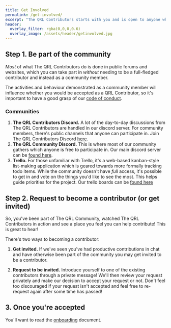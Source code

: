 ```yaml
---
title: Get Involved
permalink: /get-involved/
excerpt: "The QRL Contributors starts with you and is open to anyone who wishes to move the blockchain ecosystem forward."
header:
  overlay_filter: rgba(0,0,0,0.6)
  overlay_image: /assets/header/getinvolved.jpg
---
```


## Step 1. Be part of the community

*Most* of what The QRL Contributors do is done in public forums and websites, which you can take part in *without* needing to be a full-fledged contributor and instead as a community member. 

The activities and behaviour demonstrated as a community member will influence whether you would be accepted as a QRL Contributor, so it's important to have a good grasp of our [code of conduct](/code-of-conduct).

### Communities

1. **The QRL Contributors Discord.** A lot of the day-to-day discussions from The QRL Contributors are handled in our discord server. For community members, there's public channels that anyone can participate in. Join The QRL Contributors Discord [here](). 
2. **The QRL Community Discord.** This is where most of our community gathers which anyone is free to participate in. Our main discord server can be [found here](https://discord.gg/jBT6BEp).
2. **Trello.** For those unfamiliar with Trello, it's a web-based kanban-style list-making application which is geared towards more formally tracking todo items. While the community doesn't have *full* access, it's possible to get in and vote on the things you'd like to see the most. This helps guide priorities for the project. Our trello boards can be [found here](https://trello.com/theqrlcontributors/home) 


## Step 2. Request to become a contributor (or get invited)

So, you've been part of The QRL Community, watched The QRL Contributors in action and see a place you feel you can help contribute! This is great to hear! 

There's two ways to becoming a contributor:

1. **Get invited.** If we've seen you've had productive contributions in chat and have otherwise been part of the community you may get invited to be a contributor.

2. **Request to be invited.** Introduce yourself to one of the existing contributors through a private message! We'll then review your request privately and make our decision to accept your request or not. Don't feel too discouraged if your request isn't accepted and feel free to re-request again after some time has passed!

## 3. Once you're accepted

You'll want to read the [onboarding](/onboarding/) document.